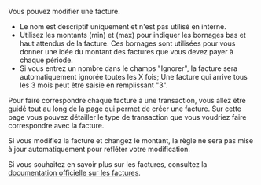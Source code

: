Vous pouvez modifier une facture.

* Le nom est descriptif uniquement et n'est pas utilisé en interne.
* Utilisez les montants (min) et (max) pour indiquer les bornages bas et haut attendus de la facture. Ces bornages sont utilisées pour vous donner une idée du montant des factures que vous devez payer à chaque période.
* Si vous entrez un nombre dans le champs "Ignorer", la facture sera automatiquement ignorée toutes les X fois; Une facture qui arrive tous les 3 mois peut être saisie en remplissant "3".

Pour faire correspondre chaque facture à une transaction, vous allez être guidé tout au long de la page qui permet de créer une facture. Sur cette page vous pouvez détailler le type de transaction que vous voudriez faire correspondre avec la facture.

Si vous modifiez la facture et changez le montant, la règle ne sera pas mise à jour automatiquement pour refléter votre modification.

Si vous souhaitez en savoir plus sur les factures, consultez la [documentation officielle sur les factures](https://docs.firefly-iii.org/advanced-concepts/bills).
